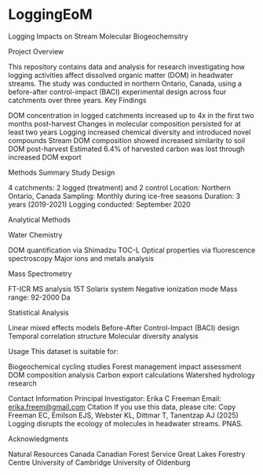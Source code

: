 # LoggingEoM

Logging Impacts on Stream Molecular Biogeochemsitry

Project Overview

This repository contains data and analysis for research investigating how logging activities affect dissolved organic matter (DOM) in headwater streams. The study was conducted in northern Ontario, Canada, using a before-after control-impact (BACI) experimental design across four catchments over three years.
Key Findings

DOM concentration in logged catchments increased up to 4x in the first two months post-harvest
Changes in molecular composition persisted for at least two years
Logging increased chemical diversity and introduced novel compounds
Stream DOM composition showed increased similarity to soil DOM post-harvest
Estimated 6.4% of harvested carbon was lost through increased DOM export

Methods Summary
Study Design

4 catchments: 2 logged (treatment) and 2 control
Location: Northern Ontario, Canada
Sampling: Monthly during ice-free seasons
Duration: 3 years (2019-2021)
Logging conducted: September 2020

Analytical Methods

Water Chemistry

DOM quantification via Shimadzu TOC-L
Optical properties via fluorescence spectroscopy
Major ions and metals analysis


Mass Spectrometry

FT-ICR MS analysis
15T Solarix system
Negative ionization mode
Mass range: 92-2000 Da


Statistical Analysis

Linear mixed effects models
Before-After Control-Impact (BACI) design
Temporal correlation structure
Molecular diversity analysis


Usage
This dataset is suitable for:

Biogeochemical cycling studies
Forest management impact assessment
DOM composition analysis
Carbon export calculations
Watershed hydrology research

Contact Information
Principal Investigator: Erika C Freeman
Email: erika.freem@gmail.com
Citation
If you use this data, please cite:
Copy Freeman EC, Emilson EJS, Webster KL, Dittmar T, Tanentzap AJ (2025) 
Logging disrupts the ecology of molecules in headwater streams. PNAS.

Acknowledgments

Natural Resources Canada
Canadian Forest Service
Great Lakes Forestry Centre
University of Cambridge
University of Oldenburg
